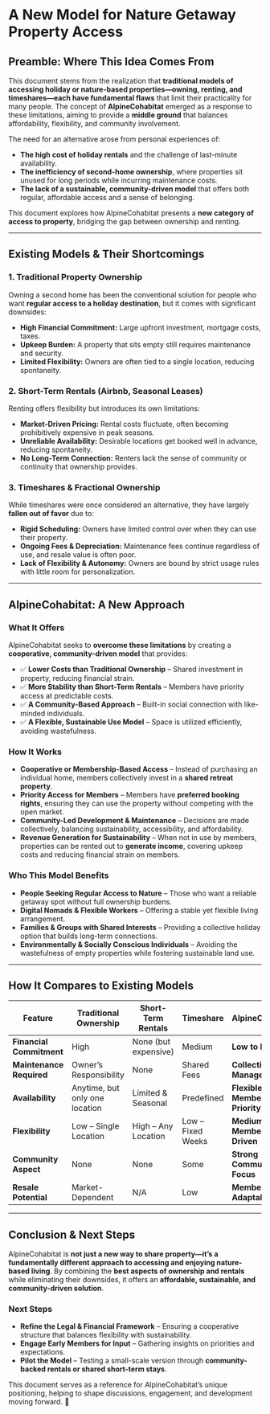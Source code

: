# **A New Model for Nature Getaway Property Access**

## **Preamble: Where This Idea Comes From**
This document stems from the realization that **traditional models of accessing holiday or nature-based properties—owning, renting, and timeshares—each have fundamental flaws** that limit their practicality for many people. The concept of **AlpineCohabitat** emerged as a response to these limitations, aiming to provide a **middle ground** that balances affordability, flexibility, and community involvement.

The need for an alternative arose from personal experiences of:
- **The high cost of holiday rentals** and the challenge of last-minute availability.
- **The inefficiency of second-home ownership**, where properties sit unused for long periods while incurring maintenance costs.
- **The lack of a sustainable, community-driven model** that offers both regular, affordable access and a sense of belonging.

This document explores how AlpineCohabitat presents a **new category of access to property**, bridging the gap between ownership and renting.

---

## **Existing Models & Their Shortcomings**

### **1. Traditional Property Ownership**
Owning a second home has been the conventional solution for people who want **regular access to a holiday destination**, but it comes with significant downsides:
- **High Financial Commitment:** Large upfront investment, mortgage costs, taxes.
- **Upkeep Burden:** A property that sits empty still requires maintenance and security.
- **Limited Flexibility:** Owners are often tied to a single location, reducing spontaneity.

### **2. Short-Term Rentals (Airbnb, Seasonal Leases)**
Renting offers flexibility but introduces its own limitations:
- **Market-Driven Pricing:** Rental costs fluctuate, often becoming prohibitively expensive in peak seasons.
- **Unreliable Availability:** Desirable locations get booked well in advance, reducing spontaneity.
- **No Long-Term Connection:** Renters lack the sense of community or continuity that ownership provides.

### **3. Timeshares & Fractional Ownership**
While timeshares were once considered an alternative, they have largely **fallen out of favor** due to:
- **Rigid Scheduling:** Owners have limited control over when they can use their property.
- **Ongoing Fees & Depreciation:** Maintenance fees continue regardless of use, and resale value is often poor.
- **Lack of Flexibility & Autonomy:** Owners are bound by strict usage rules with little room for personalization.

---

## **AlpineCohabitat: A New Approach**
### **What It Offers**
AlpineCohabitat seeks to **overcome these limitations** by creating a **cooperative, community-driven model** that provides:
- ✅ **Lower Costs than Traditional Ownership** – Shared investment in property, reducing financial strain.
- ✅ **More Stability than Short-Term Rentals** – Members have priority access at predictable costs.
- ✅ **A Community-Based Approach** – Built-in social connection with like-minded individuals.
- ✅ **A Flexible, Sustainable Use Model** – Space is utilized efficiently, avoiding wastefulness.

### **How It Works**
- **Cooperative or Membership-Based Access** – Instead of purchasing an individual home, members collectively invest in a **shared retreat property**.
- **Priority Access for Members** – Members have **preferred booking rights**, ensuring they can use the property without competing with the open market.
- **Community-Led Development & Maintenance** – Decisions are made collectively, balancing sustainability, accessibility, and affordability.
- **Revenue Generation for Sustainability** – When not in use by members, properties can be rented out to **generate income**, covering upkeep costs and reducing financial strain on members.

### **Who This Model Benefits**
- **People Seeking Regular Access to Nature** – Those who want a reliable getaway spot without full ownership burdens.
- **Digital Nomads & Flexible Workers** – Offering a stable yet flexible living arrangement.
- **Families & Groups with Shared Interests** – Providing a collective holiday option that builds long-term connections.
- **Environmentally & Socially Conscious Individuals** – Avoiding the wastefulness of empty properties while fostering sustainable land use.

---

## **How It Compares to Existing Models**

| Feature                  | Traditional Ownership | Short-Term Rentals | Timeshare | **AlpineCohabitat** |
|--------------------------|----------------------|-------------------|-----------|----------------|
| **Financial Commitment** | High                | None (but expensive) | Medium    | **Low to Medium** |
| **Maintenance Required** | Owner’s Responsibility | None | Shared Fees | **Collectively Managed** |
| **Availability** | Anytime, but only one location | Limited & Seasonal | Predefined | **Flexible & Member-Priority** |
| **Flexibility** | Low – Single Location | High – Any Location | Low – Fixed Weeks | **Medium – Member-Driven** |
| **Community Aspect** | None | None | Some | **Strong Community Focus** |
| **Resale Potential** | Market-Dependent | N/A | Low | **Member Adaptability** |

---

## **Conclusion & Next Steps**
AlpineCohabitat is **not just a new way to share property—it’s a fundamentally different approach to accessing and enjoying nature-based living**. By combining the **best aspects of ownership and rentals** while eliminating their downsides, it offers an **affordable, sustainable, and community-driven solution**.

### **Next Steps**
- **Refine the Legal & Financial Framework** – Ensuring a cooperative structure that balances flexibility with sustainability.
- **Engage Early Members for Input** – Gathering insights on priorities and expectations.
- **Pilot the Model** – Testing a small-scale version through **community-backed rentals or shared short-term stays**.

This document serves as a reference for AlpineCohabitat’s unique positioning, helping to shape discussions, engagement, and development moving forward. 🚀


